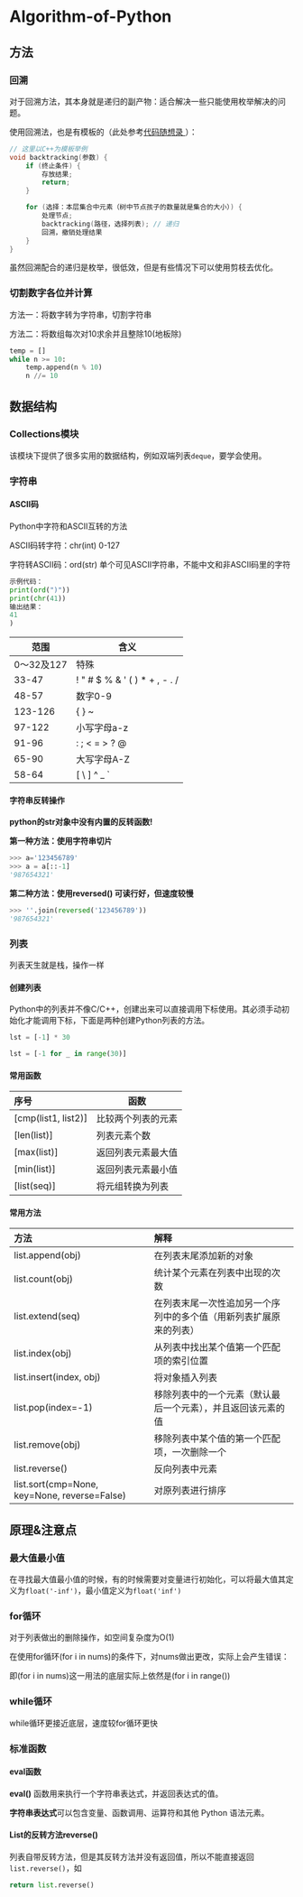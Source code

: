 # Algorithm-of-Python

## 方法

### 回溯

对于回溯方法，其本身就是递归的副产物：适合解决一些只能使用枚举解决的问题。

使用回溯法，也是有模板的（此处参考[代码随想录 ](https://www.programmercarl.com/0077.组合.html#思路)）：

```c++
// 这里以C++为模板举例
void backtracking(参数) {
    if (终止条件) {
        存放结果;
        return;
    }

    for (选择：本层集合中元素（树中节点孩子的数量就是集合的大小）) {
        处理节点;
        backtracking(路径，选择列表); // 递归
        回溯，撤销处理结果
    }
}
```

虽然回溯配合的递归是枚举，很低效，但是有些情况下可以使用剪枝去优化。





### 切割数字各位并计算

方法一：将数字转为字符串，切割字符串

方法二：将数组每次对10求余并且整除10(地板除)

```python
temp = []
while n >= 10:
    temp.append(n % 10)
    n //= 10
```



## 数据结构

### Collections模块

该模块下提供了很多实用的数据结构，例如双端列表`deque`，要学会使用。



### 字符串

#### ASCII码

Python中字符和ASCII互转的方法

ASCII码转字符：chr(int)  	0-127

字符转ASCII码：ord(str)  	单个可见ASCII字符串，不能中文和非ASCII码里的字符

```python
示例代码：
print(ord(")"))
print(chr(41))
输出结果：
41
)
```

| 范围       | 含义                          |
| ---------- | ----------------------------- |
| 0～32及127 | 特殊                          |
| 33-47      | ! " # $ % & ' ( ) * + , - . / |
| 48-57      | 数字0-9                       |
| 123-126    | { } ~                         |
| 97-122     | 小写字母a-z                   |
| 91-96      | : ; < = > ? @                 |
| 65-90      | 大写字母A-Z                   |
| 58-64      | [ \ ] ^ _ `                   |



#### 字符串反转操作

**python的str对象中没有内置的反转函数!**

**第一种方法：使用字符串切片**

```python
>>> a='123456789' 
>>> a = a[::-1]
'987654321'
```

**第二种方法：使用reversed() 可读行好，但速度较慢**

```python
>>> ''.join(reversed('123456789'))
'987654321'
```



### 列表

列表天生就是栈，操作一样

#### 创建列表

Python中的列表并不像C/C++，创建出来可以直接调用下标使用。其必须手动初始化才能调用下标，下面是两种创建Python列表的方法。

```python
lst = [-1] * 30
```

```python
lst = [-1 for _ in range(30)]
```



#### 常用函数

| 序号                | 函数               |
| :------------------ | ------------------ |
| [cmp(list1, list2)] | 比较两个列表的元素 |
| [len(list)]         | 列表元素个数       |
| [max(list)]         | 返回列表元素最大值 |
| [min(list)]         | 返回列表元素最小值 |
| [list(seq)]         | 将元组转换为列表   |

#### 常用方法

| 方法                                         | 解释                                                         |
| :------------------------------------------- | :----------------------------------------------------------- |
| list.append(obj)                             | 在列表末尾添加新的对象                                       |
| list.count(obj)                              | 统计某个元素在列表中出现的次数                               |
| list.extend(seq)                             | 在列表末尾一次性追加另一个序列中的多个值（用新列表扩展原来的列表） |
| list.index(obj)                              | 从列表中找出某个值第一个匹配项的索引位置                     |
| list.insert(index, obj)                      | 将对象插入列表                                               |
| list.pop(index=-1)                           | 移除列表中的一个元素（默认最后一个元素），并且返回该元素的值 |
| list.remove(obj)                             | 移除列表中某个值的第一个匹配项，一次删除一个                 |
| list.reverse()                               | 反向列表中元素                                               |
| list.sort(cmp=None, key=None, reverse=False) | 对原列表进行排序                                             |

## 原理&注意点

### 最大值最小值

在寻找最大值最小值的时候，有的时候需要对变量进行初始化，可以将最大值其定义为`float('-inf')`，最小值定义为`float('inf')`



### for循环

对于列表做出的删除操作，如空间复杂度为O(1)

在使用for循环(for i in nums)的条件下，对nums做出更改，实际上会产生错误：

即(for i in nums)这一用法的底层实际上依然是(for i in range())



### while循环

while循环更接近底层，速度较for循环更快



### 标准函数

#### eval函数

**eval()** 函数用来执行一个字符串表达式，并返回表达式的值。

**字符串表达式**可以包含变量、函数调用、运算符和其他 Python 语法元素。



#### List的反转方法reverse()

列表自带反转方法，但是其反转方法并没有返回值，所以不能直接返回`list.reverse()`，如

```python
return list.reverse()
```

